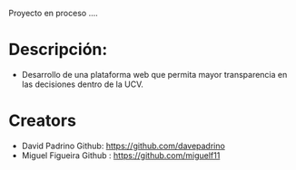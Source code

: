 Proyecto en proceso ....


# Descripción:

- Desarrollo de una plataforma web que permita mayor transparencia en las decisiones dentro de la UCV.



# Creators

- David Padrino    Github:  https://github.com/davepadrino 
- Miguel Figueira   Github : https://github.com/miguelf11